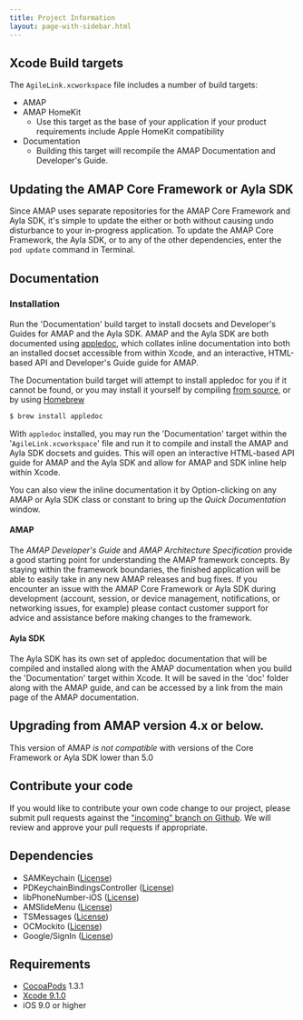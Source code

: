 ```yaml
---
title: Project Information
layout: page-with-sidebar.html
---
```


## Xcode Build targets
The `AgileLink.xcworkspace` file includes a number of build targets: 

- AMAP 
- AMAP HomeKit
    - Use this target as the base of your application if your product requirements include Apple HomeKit compatibility
- Documentation
    - Building this target will recompile the AMAP Documentation and Developer's Guide.

## Updating the AMAP Core Framework or Ayla SDK
Since AMAP uses separate repositories for the AMAP Core Framework and Ayla SDK, it's simple to update the either or both without causing undo disturbance to your in-progress application.  To update the AMAP Core Framework, the Ayla SDK, or to any of the other dependencies, enter the `pod update` command in Terminal.

## Documentation
###  Installation
Run the 'Documentation' build target to install docsets and Developer's Guides for AMAP and the Ayla SDK. AMAP and the Ayla SDK are both documented using [appledoc](https://github.com/tomaz/appledoc/), which collates inline documentation into both an installed docset accessible from within Xcode, and an interactive, HTML-based API and Developer's Guide guide for AMAP.

The Documentation build target will attempt to install appledoc for you if it cannot be found, or you may install it yourself by compiling [from source](https://github.com/tomaz/appledoc/), or by using [Homebrew](http://brew.sh)

```bash
$ brew install appledoc
``` 

With `appledoc` installed, you may run the 'Documentation' target within the '`AgileLink.xcworkspace`' file and run it to compile and install the AMAP and Ayla SDK docsets and guides. This will open an interactive HTML-based API guide for AMAP and the Ayla SDK and allow for AMAP and SDK inline help within Xcode. 

You can also view the inline documentation it by Option-clicking on any AMAP or Ayla SDK class or constant to bring up the _Quick Documentation_ window.

#### AMAP
The _AMAP Developer's Guide_ and _AMAP Architecture Specification_ provide a good starting point for understanding the AMAP framework concepts. By staying within the framework boundaries, the finished application will be able to easily take in any new AMAP releases and bug fixes. If you encounter an issue with the AMAP Core Framework or Ayla SDK during development (account, session, or device management, notifications, or networking issues, for example) please contact customer support for advice and assistance before making changes to the framework.

#### Ayla SDK
The Ayla SDK has its own set of appledoc documentation that will be compiled and installed along with the AMAP documentation when you build the 'Documentation' target within Xcode. It will be saved in the 'doc' folder along with the AMAP guide, and can be accessed by a link from the main page of the AMAP documentation.

## Upgrading from AMAP version 4.x or below.
This version of AMAP *is not compatible* with versions of the Core Framework or Ayla SDK lower than 5.0

## Contribute your code
If you would like to contribute your own code change to our project, please submit pull requests against the ["incoming" branch on Github](https://github.com/AylaNetworks/AMAP_iOS_Public/tree/incoming). We will review and approve your pull requests if appropriate.

## Dependencies

- SAMKeychain ([License](https://github.com/soffes/SAMKeychain/blob/master/LICENSE))
- PDKeychainBindingsController ([License](https://github.com/carlbrown/PDKeychainBindingsController/blob/master/LICENSE))
- libPhoneNumber-iOS ([License](https://github.com/iziz/libPhoneNumber-iOS/blob/master/LICENSE))
- AMSlideMenu ([License](https://github.com/SocialObjects-Software/AMSlideMenu/blob/master/LICENSE))
- TSMessages ([License](https://github.com/KrauseFx/TSMessages/blob/master/LICENSE))
- OCMockito ([License](https://github.com/jonreid/OCMockito/blob/master/LICENSE.txt))
- Google/SignIn ([License](https://github.com/googlesamples/google-services/blob/master/LICENSE))

## Requirements
- [CocoaPods](http://cocoapods.org) 1.3.1
- [Xcode 9.1.0](https://developer.apple.com/xcode/downloads/)
- iOS 9.0 or higher
